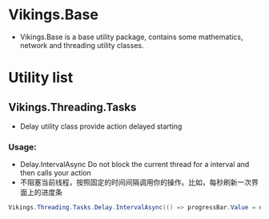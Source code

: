 # Vikings.Base
- Vikings.Base is a base utility package, contains some mathematics, network and threading utility classes.

# Utility list
## Vikings.Threading.Tasks
- Delay utility class provide action delayed starting 
### Usage: 
- Delay.IntervalAsync Do not block the current thread for a interval and then calls your action
- 不阻塞当前线程，按照固定的时间间隔调用你的操作。比如，每秒刷新一次界面上的进度条
```C#
Vikings.Threading.Tasks.Delay.IntervalAsync(() => progressBar.Value = downloadLength);
```
